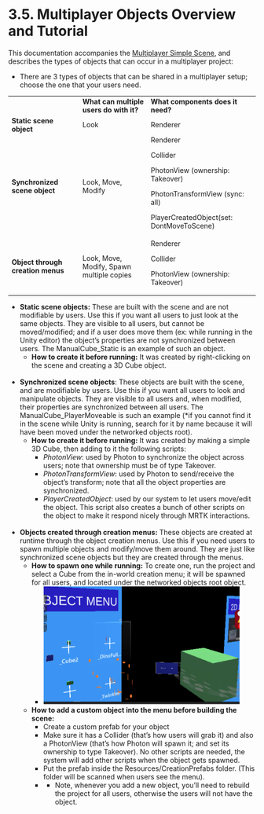 # 3.5. Multiplayer Objects Overview and Tutorial

This documentation accompanies the [Multiplayer Simple Scene](https://github.com/shankar-r19/CYBS-MArkdown-files/blob/main/2.1%20Sample%20Scenes.md), and describes the types of objects that can occur in a multiplayer project:



* There are 3 types of objects that can be shared in a multiplayer setup; choose the one that your users need.

<table>
  <tr>
   <td>
   </td>
   <td>
<strong>What can multiple users do with it?</strong>
   </td>
   <td><strong>What components does it need?</strong>
   </td>
  </tr>
  <tr>
   <td><strong>Static scene object</strong>
   </td>
   <td>Look
   </td>
   <td>Renderer
   </td>
  </tr>
  <tr>
   <td><strong>Synchronized scene object</strong>
   </td>
   <td>Look, Move, Modify
   </td>
   <td>Renderer
<p>
Collider
<p>
PhotonView (ownership: Takeover)
<p>
PhotonTransformView (sync: all)
<p>
PlayerCreatedObject(set: DontMoveToScene)

   </td>
  </tr>
  <tr>
   <td><strong>Object through creation menus</strong>
   </td>
   <td>Look, Move, Modify, Spawn multiple copies
   </td>
   <td>Renderer
<p>
Collider
<p>
PhotonView (ownership: Takeover)
   </td>
  </tr>
</table>




* **Static scene objects:** These are built with the scene and are not modifiable by users. Use this if you want all users to just look at the same objects. They are visible to all users, but cannot be moved/modified; and if a user does move them (ex: while running in the Unity editor) the object’s properties are not synchronized between users. The ManualCube_Static is an example of such an object.
     * **How to create it before running:** It was created by right-clicking on the scene and creating a 3D Cube object.
     </br></br>
* **Synchronized scene objects**: These objects are built with the scene, and are modifiable by users. Use this if you want all users to look and manipulate objects. They are visible to all users and, when modified, their properties are synchronized between all users. The ManualCube_PlayerMoveable is such an example (*if you cannot find it in the scene while Unity is running, search for it by name because it will have been moved under the networked objects root). 
     * **How to create it before running:** It was created by making a simple 3D Cube, then adding to it the following scripts:
          * _PhotonView_: used by Photon to synchronize the object across users; note that ownership must be of type Takeover.
          * _PhotonTransformView_: used by Photon to send/receive the object’s transform; note that all the object properties are synchronized.
          * _PlayerCreatedObject_: used by our system to let users move/edit the object. This script also creates a bunch of other scripts on the object to make it respond nicely through MRTK interactions.
          </br></br>
* **Objects created through creation menus:** These objects are created at runtime through the object creation menus. Use this if you need users to spawn multiple objects and modify/move them around. They are just like synchronized scene objects but they are created through the menus. 
  * **How to spawn one while running:** To create one, run the project and select a Cube from the in-world creation menu; it will be spawned for all users, and located under the networked objects root object.
      * <picture><img src="https://github.com/shankar-r19/CYBS-MArkdown-files/blob/main/Images/object%20menuu.png" width= "400" height="240"></picture>
  * **How to add a custom object into the menu before building the scene:**
      * Create a custom prefab for your object
      * Make sure it has a Collider (that’s how users will grab it) and also a PhotonView (that’s how Photon will spawn it; and set its ownership to type Takeover). No other scripts are needed, the system will add other scripts when the object gets spawned.
      * Put the prefab inside the Resources/CreationPrefabs folder. (This folder will be scanned when users see the menu).
      * * Note, whenever you add a new object, you’ll need to rebuild the project for all users, otherwise the users will not have the object.  
            



  

